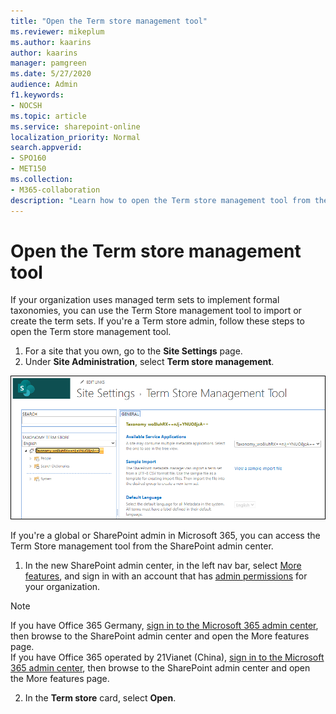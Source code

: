 ```yaml
---
title: "Open the Term store management tool"
ms.reviewer: mikeplum
ms.author: kaarins
author: kaarins
manager: pamgreen
ms.date: 5/27/2020
audience: Admin
f1.keywords:
- NOCSH
ms.topic: article
ms.service: sharepoint-online
localization_priority: Normal
search.appverid:
- SPO160
- MET150
ms.collection:  
- M365-collaboration
description: "Learn how to open the Term store management tool from the Site Settings page or the SharePoint admin center."
---
```


# Open the Term store management tool

If your organization uses managed term sets to implement formal taxonomies, you can use the Term Store management tool to import or create the term sets. If you're a Term store admin, follow these steps to open the Term store management tool.
  
1. For a site that you own, go to the **Site Settings** page.
2. Under **Site Administration**, select **Term store management**.

![Term Store Management Tool](media/term-store-management-tool.png)

If you're a global or SharePoint admin in Microsoft 365, you can access the Term Store management tool from the SharePoint admin center.


1. In the new SharePoint admin center, in the left nav bar, select [More features](https://admin.microsoft.com/sharepoint?page=classicfeatures&modern=true), and sign in with an account that has [admin permissions](/sharepoint/sharepoint-admin-role) for your organization.

>[!NOTE]
>If you have Office 365 Germany, [sign in to the Microsoft 365 admin center](https://go.microsoft.com/fwlink/p/?linkid=848041), then browse to the SharePoint admin center and open the More features page. <br>If you have Office 365 operated by 21Vianet (China), [sign in to the Microsoft 365 admin center](https://go.microsoft.com/fwlink/p/?linkid=850627), then browse to the SharePoint admin center and open the More features page.
 
2. In the **Term store** card, select **Open**.
